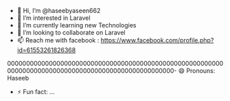 - 👋 Hi, I’m @haseebyaseen662
- 👀 I’m interested in Laravel
- 🌱 I’m currently learning new Technologies
- 💞️ I’m looking to collaborate on Laravel
- 📫 Reach me with facebook : https://www.facebook.com/profile.php?id=61553261826368

00000000000000000000000000000000000000000000000000000000000000000000000000000000000000000000000000000- 😄 Pronouns: Haseeb
- ⚡ Fun fact: ...

<!---
haseebyaseen662/haseebyaseen662 is a ✨ special ✨ repository because its `README.md` (this file) appears on your GitHub profile.
You can click the Preview link to take a look at your changes.
--->

